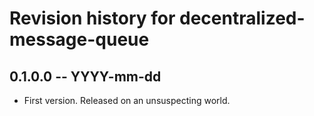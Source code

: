 # Revision history for decentralized-message-queue

## 0.1.0.0 -- YYYY-mm-dd

* First version. Released on an unsuspecting world.
